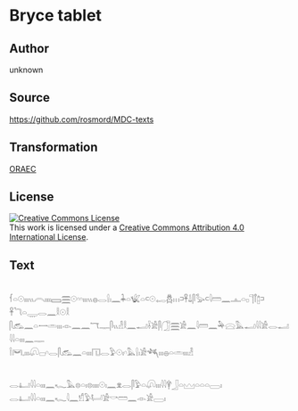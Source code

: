 # Bryce tablet

## Author

unknown

## Source

https://github.com/rosmord/MDC-texts

## Transformation

[ORAEC](https://oraec.github.io/)

## License

<a rel="license" href="http://creativecommons.org/licenses/by/4.0/"><img alt="Creative Commons License" style="border-width:0" src="https://i.creativecommons.org/l/by/4.0/88x31.png" /></a><br />This work is licensed under a <a rel="license" href="http://creativecommons.org/licenses/by/4.0/">Creative Commons Attribution 4.0 International License</a>.

## Text

<br>
𓆳𓏏𓇳𓏤𓏤𓏤𓏭𓇹𓏤𓏤𓏤𓏤𓈙𓈗𓇳𓎆𓎆𓏤𓏤𓏤𓏭𓐍𓂋𓍛𓏤𓈖𓇓𓏏𓆤𓏏𓍹𓇳𓉻𓆣𓏥𓍺𓋹𓍑𓋴𓅭𓍹𓇋𓏠𓈖𓊵𓏏𓊪𓊹𓋾𓉺𓍺𓋹𓆓𓏏𓇾𓂋𓈖𓎛𓇳𓎛<br>
𓋴𓃹𓈖𓏏𓌕𓏛𓏤𓏤𓏤𓁹𓈖𓈖𓄓𓊃𓋴𓏭𓁐𓎛𓈖𓂝𓌢𓀀𓋴𓃂𓈗𓀀𓈖𓇋𓏠𓈖𓅆𓈍𓅓𓂝𓇋𓇋𓀀𓂋𓂝𓇋𓇋𓏏𓏤𓏤𓏤𓈖𓊃<br>
𓌉𓋞𓈒𓏤𓏤𓏤𓋨𓊌𓎆𓂋𓋴𓃹𓈖𓏏𓏤𓏤𓏤𓉔𓂋𓅱𓇳𓏤𓎆𓅓𓍛𓏤𓀀𓆈𓏤𓏤𓏤𓐍𓏏𓏛𓏤𓏤𓏤𓁐<br>
<br>
<br>
𓂋𓂞𓇋𓇋𓏏𓏤𓏤𓏤𓈖𓆑𓅓𓊖𓏏𓏤𓊖𓏤𓏤𓏤𓏤𓇳𓏤𓈖𓁷𓂋𓋴𓅱𓏏𓋨𓏤𓏤𓏤𓇋𓇋𓋁𓃀𓏏𓈉𓏏𓏏𓏏𓈀𓏤<br>
𓂋𓂞𓇋𓇋𓏏𓏤𓏤𓏤𓈖𓆑𓇋𓈖𓀸𓅱𓂡𓀀𓎡𓏠𓈖𓁹𓀀𓈀𓏤<br>
<br>
